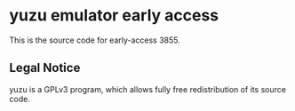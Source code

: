 yuzu emulator early access
=============

This is the source code for early-access 3855.

## Legal Notice

yuzu is a GPLv3 program, which allows fully free redistribution of its source code.